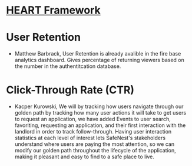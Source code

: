 # [HEART Framework](https://docs.google.com/presentation/d/1ja8YenRLxhmb2Lo2L2O60biRtyYKyQET_7ciz2ZIjdI/edit?usp=sharing)

# User Retention
- Matthew Barbrack, User Retention is already avalible in the fire base analytics dashboard. Gives percentage of returning viewers based 
on the number in the authentitcation database.

# Click-Through Rate (CTR)
- Kacper Kurowski, We will by tracking how users navigate through our golden path by tracking how many user actions it will take to get users to request an application, we have added Events to user search, favoriting, requesting an application, and their first interaction with the landlord in order to track follow-through. Having user interaction statistics at each level of interest lets SafeNest's stakeholders understand where users are paying the most attention, so we can modify our golden path throughout the lifecycle of the application, making it pleasant and easy to find to a safe place to live.  
